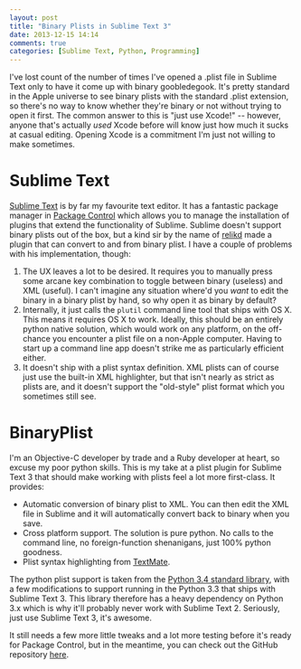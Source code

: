 ```yaml
---
layout: post
title: "Binary Plists in Sublime Text 3"
date: 2013-12-15 14:14
comments: true
categories: [Sublime Text, Python, Programming]
---
```


I've lost count of the number of times I've opened a .plist file in Sublime
Text only to have it come up with binary goobledegook.  It's pretty standard
in the Apple universe to see binary plists with the standard .plist extension,
so there's no way to know whether they're binary or not without trying to open
it first.  The common answer to this is "just use Xcode!" -- however, anyone
that's actually _used_ Xcode before will know just how much it sucks at casual
editing.  Opening Xcode is a commitment I'm just not willing to make sometimes.

Sublime Text
============

[Sublime Text][1] is by far my favourite text editor.  It has a fantastic 
package manager in [Package Control][2] which allows you to manage the 
installation of plugins that extend the functionality of Sublime.  Sublime 
doesn't support binary plists out of the box, but a kind sir by the name of 
[relikd][3] made a plugin that can convert to and from binary plist.  I have a
couple of problems with his implementation, though:

1. The UX leaves a lot to be desired.  It requires you to manually press some
   arcane key combination to toggle between binary (useless) and XML (useful).
   I can't imagine any situation where'd you _want_ to edit the binary in a
   binary plist by hand, so why open it as binary by default?
2. Internally, it just calls the `plutil` command line tool that ships with
   OS X.  This means it requires OS X to work.  Ideally, this should be an
   entirely python native solution, which would work on any platform, on the
   off-chance you encounter a plist file on a non-Apple computer.  Having to 
   start up a command line app doesn't strike me as particularly efficient
   either.
3. It doesn't ship with a plist syntax definition.  XML plists can of course
   just use the built-in XML highlighter, but that isn't nearly as strict as
   plists are, and it doesn't support the "old-style" plist format which you
   sometimes still see.

BinaryPlist
===========

I'm an Objective-C developer by trade and a Ruby developer at heart, so excuse
my poor python skills.  This is my take at a plist plugin for Sublime Text 3
that should make working with plists feel a lot more first-class.  It provides:

* Automatic conversion of binary plist to XML.  You can then edit the XML file
  in Sublime and it will automatically convert back to binary when you save.
* Cross platform support.  The solution is pure python.  No calls to the
  command line, no foreign-function shenanigans, just 100% python goodness.
* Plist syntax highlighting from [TextMate][4].

The python plist support is taken from the [Python 3.4 standard library][5], 
with a few modifications to support running in the Python 3.3 that ships with
Sublime Text 3.  This library therefore has a heavy dependency on Python 3.x
which is why it'll probably never work with Sublime Text 2.  Seriously, just
use Sublime Text 3, it's awesome.

It still needs a few more little tweaks and a lot more testing before it's 
ready for Package Control, but in the meantime, you can check out the GitHub
repository [here][6].

[1]: http://www.sublimetext.com/
[2]: https://sublime.wbond.net/
[3]: http://relikd.tumblr.com/post/29260666076/sublime-plugins
[4]: https://github.com/textmate/property-list.tmbundle/tree/textmate-1.x
[5]: http://hg.python.org/cpython/file/default/Lib/plistlib.py
[6]: https://github.com/tyrone-sudeium/st3-binaryplist